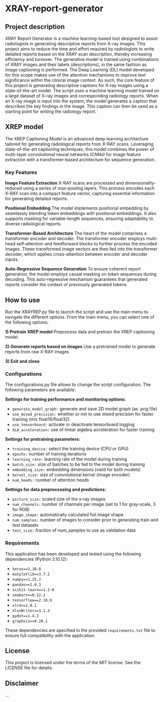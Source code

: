 # XRAY-report-generator

## Project description
XRAY Report Generator is a machine learning-based tool designed to assist radiologists in generating descriptive reports from X-ray images. This project aims to reduce the time and effort required by radiologists to write detailed reports based on the XRAY scan description, thereby increasing efficiency and turnover. The generative model is trained using combinations of XRAY images and their labels (descriptions), in the same fashion as image captioning is performed. The Deep Learning (DL) model developed for this scope makes use of the attention mechanisms to improve text significance within the clinical image context. As such, the core feature of this project is generating descriptive captions for X-ray images using a state-of-the-art model. The script uses a machine learning model trained on a large dataset of X-ray images and corresponding radiology reports. When an X-ray image is input into the system, the model generates a caption that describes the key findings in the image. This caption can then be used as a starting point for writing the radiology report.

## XREP model
The XREP Captioning Model is an advanced deep learning architecture tailored for generating radiological reports from X-RAY scans. Leveraging state-of-the-art captioning techniques, this model combines the power of multi-layer convolutional neural networks (CNNs) for image feature extraction with a transformer-based architecture for sequence generation.

### Key Features

**Image Feature Extraction**
X-RAY scans are processed and dimensionality-reduced using a series of max-pooling layers. This process encodes each X-RAY scan into a compact feature vector, capturing essential information for generating detailed reports.

**Positional Embedding**
The model implements positional embedding by seamlessly blending token embeddings with positional embeddings. It also supports masking for variable-length sequences, ensuring adaptability to diverse radiological reports.

**Transformer-Based Architecture**
The heart of the model comprises a transformer encoder and decoder. The transformer encoder employs multi-head self-attention and feedforward blocks to further process the encoded images. These transformed image vectors are then fed into the transformer decoder, which applies cross-attention between encoder and decoder inputs.

**Auto-Regressive Sequence Generation**
To ensure coherent report generation, the model employs causal masking on token sequences during decoding. This auto-regressive mechanism guarantees that generated reports consider the context of previously generated tokens.

## How to use
Run the XRAYREP.py file to launch the script and use the main menu to navigate the different options. From the main menu, you can select one of the following options:

**1) Pretrain XREP model** Preprocess data and pretrain the XREP captioning model 

**2) Generate reports based on images** Use a pretrained model to generate reports from raw X-RAY images

**3) Exit and close**

### Configurations
The configurations.py file allows to change the script configuration. The following parameters are available:

**Settings for training performance and monitoring options:**
- `generate_model_graph:` generate and save 2D model graph (as .png file)
- `use_mixed_precision:` whether or not to use mixed precision for faster training (mix float16/float32)
- `use_tensorboard:` activate or deactivate tensorboard logging
- `XLA_acceleration:` use of linear algebra acceleration for faster training 

**Settings for pretraining parameters:**
- `training_device:` select the training device (CPU or GPU)
- `epochs:` number of training iterations
- `learning_rate:` learning rate of the model during training
- `batch_size:` size of batches to be fed to the model during training
- `embedding_size:` embedding dimensions (valid for both models)
- `kernel_size:` size of convolutional kernel (image encoder)
- `num_heads:` number of attention heads

**Settings for data preprocessing and predictions:**
- `picture_size:` scaled size of the x-ray images
- `num_channels:` number of channels per image (set to 1 for gray-scale, 3 for RGB)
- `image_shape:` automatically calculated full image shape
- `num_samples:` number of images to consider prior to generating train and test datasets
- `test_size:` fraction of num_samples to use as validation data

### Requirements
This application has been developed and tested using the following dependencies (Python 3.10.12):

- `keras==2.10.0`
- `matplotlib==3.7.2`
- `numpy==1.25.2`
- `pandas==2.0.3`
- `scikit-learn==1.3.0`
- `seaborn==0.12.2`
- `tensorflow==2.10.0`
- `xlrd==2.0.1`
- `XlsxWriter==3.1.3`
- `pydot==1.4.2`
- `graphviz==0.20.1`

These dependencies are specified in the provided `requirements.txt` file to ensure full compatibility with the application. 

## License
This project is licensed under the terms of the MIT license. See the LICENSE file for details.

## Disclaimer
...

